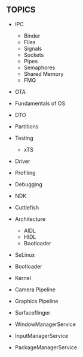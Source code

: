 ## TOPICS
- IPC
  - Binder
  - Files
  - Signals
  - Sockets
  - Pipes
  - Semaphores
  - Shared Memory
  - FMQ
    
- OTA
- Fundamentals of OS
- DTO
- Partitions
- Testing
  - xTS 
- Driver
- Profiling
- Debugging
- NDK
- Cuttlefish
- Architecture
  - AIDL
  - HIDL
  - Bootloader 
- SeLinux
- Bootloader
- Kernel
- Camera Pipeline
- Graphics Pipeline
- Surfaceflinger
- WindowManagerService
- InputManagerService
- PackageManagerService



